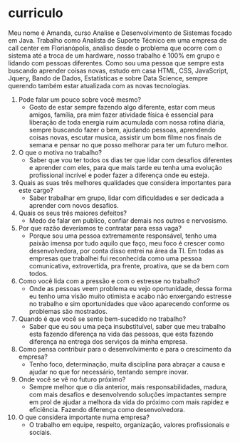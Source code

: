 # curriculo
Meu nome é Amanda, curso Analise e Desenvolvimento de Sistemas focado em Java. Trabalho como Analista de Suporte Técnico em uma empresa de call center em Florianópolis, analiso desde o problema que ocorre com o sistema até a troca de um hardware, nosso trabalho é 100% em grupo e lidando com pessoas diferentes. Como sou uma pessoa que sempre esta buscando aprender coisas novas,  estudo em casa HTML, CSS, JavaScript, Jquery, Bando de Dados, Estatísticas e sobre Data Science, sempre querendo também estar atualizada com as novas tecnologias.

1. Pode falar um pouco sobre você mesmo?
	- Gosto de estar sempre fazendo algo diferente, estar com meus amigos, família, pra mim fazer atividade física é essencial para liberação de toda energia ruim acumulada com nossa rotina diária, sempre buscando fazer o bem, ajudando pessoas, aprendendo coisas novas, escutar musica, assistir um bom filme nos finais de semana e pensar no que posso melhorar para ter um futuro melhor.
2. O que o motiva no trabalho?
	- Saber que vou ter todos os dias ter que lidar com desafios diferentes e aprender com eles, para que mais tarde eu tenha uma evolução profissional incrível e poder fazer a diferença onde eu esteja.
3. Quais as suas três melhores qualidades que considera importantes para este cargo?
	- Saber trabalhar em grupo, lidar com dificuldades e ser dedicada a aprender com novos desafios.
4. Quais os seus três maiores defeitos?
	- Medo de falar em publico, confiar demais nos outros e nervosismo.
5. Por que razão deveríamos te contratar para essa vaga?
	- Porque sou uma pessoa extremamente responsável, tenho uma paixão imensa por tudo aquilo que faço, meu foco é crescer como desenvolvedora, por conta disso entrei na área da TI. Em todas as empresas que trabalhei fui reconhecida como uma pessoa comunicativa, extrovertida, pra frente, proativa, que se da bem com todos.
6. Como você lida com a pressão e com o estresse no trabalho?
	- Onde as pessoas veem problema eu vejo oportunidade, dessa forma eu tenho uma visão muito otimista e acabo não enxergando estresse no trabalho e sim oportunidades que vãoo aparecendo conforme os problemas são mostrados.
7. Quando é que você se sente bem-sucedido no trabalho?
	- Saber que eu sou uma peça insubstituível, saber que meu trabalho esta fazendo diferença na vida das pessoas, que esta fazendo diferença na entrega dos serviços da minha empresa. 
8. Como pensa contribuir para o desenvolvimento e para o crescimento da empresa?
	- Tenho foco, determinação, muita disciplina para abraçar a causa e ajudar no que for necessário, tentando sempre inovar.
9. Onde você se vê no futuro próximo?
	- Sempre melhor que o dia anterior, mais responsabilidades, madura, com mais desafios e desenvolvendo soluções impactantes sempre em prol de ajudar a melhora da vida do próximo com mais rapidez e eficiência. Fazendo diferença como desenvolvedora.
10. O que considera importante numa empresa?
	- O trabalho em equipe, respeito, organização, valores profissionais e sociais.
